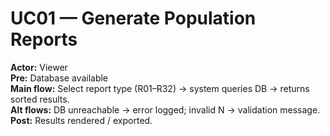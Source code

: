 ﻿# UC01 — Generate Population Reports
**Actor:** Viewer  
**Pre:** Database available  
**Main flow:** Select report type (R01–R32) → system queries DB → returns sorted results.  
**Alt flows:** DB unreachable → error logged; invalid N → validation message.  
**Post:** Results rendered / exported.
